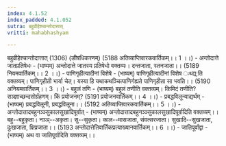 ```yaml
---
index: 4.1.52
index_padded: 4.1.052
sutra: बहुव्रीहेश्चान्तोदात्तात्‌
vritti: mahabhashyam

---
```

 बहुव्रीहेश्चान्तोदात्तात् (1306) (ङीषधिकरणम्) (5188 अतिव्याप्तिवारकवार्तिकम्।। 1 ।।) - अन्तोदात्ते जातप्रतिषेधः - (भाष्यम्) अन्तोदात्ते जातस्य प्रतिषेधो वक्तव्यः। दन्तजाता, स्तनजाता।। (5189 नियमवार्तिकम्।। 2 ।।) - पाणिगृहीत्यादीनां विशेषे - (भाष्यम्) पाणिगृहीत्यादीनां विशेष ःथ्द्य;ति वक्तव्यम्। पाणिगृहीती भार्या चेत्। यस्या हि यथाकथञ्चित्पाणिर्गह्यते पाणिगृहीता सा भवति।। (5190 अनियमवार्तिकम्।। 3 ।।) - बहुलं तणि - (भाष्यम्) बहुलं तणीति वक्तव्यम्। किमिदं तणीति? सञ्ज्ञाच्छन्दसोर्ग्रहणम्। किं प्रयोजनम्? (5191 प्रयोजनवार्तिकम्।। 4 ।।) - प्रबद्धविलून्याद्यर्थम् - (भाष्यम्) प्रबद्धविलूनी, प्रबद्धविलूना।। (5192 अतिव्याप्तिवारकवार्तिकम्।। 5 ।।) - अन्तोदात्तादबहुनञ्ञ्सुकालसुखादिपूर्वात् - (भाष्यम्) अन्तोदात्तादबहुनञ्ञ्सुकालसुखादिपूर्वादिति वक्तव्यम्।। बहु--बहुकृता। नञ्ञ्--अकृता। सु--सुकृता। काल--मासजाता, संवत्सरजाता। सुखादि--सुखजाता, दुःखजाता, क्षिप्रजाता।। (5193 अन्तोदात्तेतिवार्तिकप्रत्याख्यानवार्तिकम्।। 6 ।।) - जातिपूर्वाद्वा - (भाष्यम्) अथ वा जातिपूर्वादिति वक्तव्यम्।। 